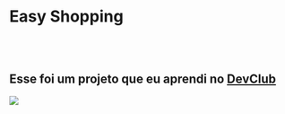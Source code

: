 <h1>Easy Shopping</h1>
<br>
<br>
<h2>Esse foi um projeto que eu aprendi no <a href="http://rofolfomori.com.br/devclub">DevClub</a></h2>

<img src="https://github.com/valdezjulian/devclub-easy-shopping/blob/main/img/img-readme.jpg?raw=true"/>
